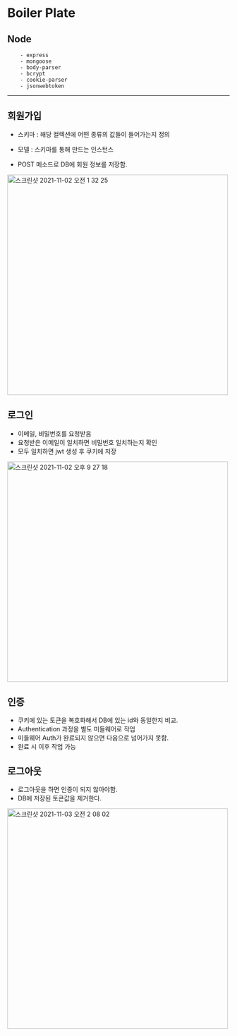 # Boiler Plate 
## Node
```
    - express
    - mongoose
    - body-parser
    - bcrypt
    - cookie-parser
    - jsonwebtoken
```
-----
## 회원가입
- 스키마 : 해당 컬렉션에 어떤 종류의 값들이 들어가는지 정의
- 모델 : 스키마를 통해 만드는 인스턴스

- POST 메소드로 DB에 회원 정보를 저장함.
<img width="500" alt="스크린샷 2021-11-02 오전 1 32 25" src="https://user-images.githubusercontent.com/46489446/139707619-8ee7fc3b-2455-4587-a071-8051d6d66804.png">

## 로그인
- 이메일, 비밀번호를 요청받음
- 요청받은 이메일이 일치하면 비밀번호 일치하는지 확인
- 모두 일치하면 jwt 생성 후 쿠키에 저장
<img width="500" alt="스크린샷 2021-11-02 오후 9 27 18" src="https://user-images.githubusercontent.com/46489446/139846076-b0bb548b-a0fc-49b9-b5d1-5f373f78c768.png">

## 인증
- 쿠키에 있는 토큰을 복호화해서 DB에 있는 id와 동일한지 비교.
- Authentication 과정을 별도 미들웨어로 작업
- 미들웨어 Auth가 완료되지 않으면 다음으로 넘어가지 못함.
- 완료 시 이후 작업 가능

## 로그아웃
- 로그아웃을 하면 인증이 되지 않아야함.
- DB에 저장된 토큰값을 제거한다.
<img width="500" alt="스크린샷 2021-11-03 오전 2 08 02" src="https://user-images.githubusercontent.com/46489446/139912422-cd56939e-e9aa-4fac-ab22-871c9895df51.png">

